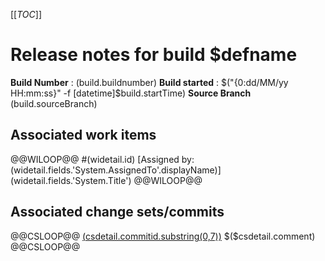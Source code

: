 [[_TOC_]]
# Release notes for build $defname
**Build Number**  : $($build.buildnumber)
**Build started** : $("{0:dd/MM/yy HH:mm:ss}" -f [datetime]$build.startTime)
**Source Branch** $($build.sourceBranch)

## Associated work items
@@WILOOP@@
#$($widetail.id) [Assigned by: $($widetail.fields.'System.AssignedTo'.displayName)] $($widetail.fields.'System.Title')
@@WILOOP@@

## Associated change sets/commits
@@CSLOOP@@
[$($csdetail.commitid.substring(0,7))](https://dev.azure.com/{org}/{project}/_git/{repo}/commit/$($csdetail.commitid)) $($csdetail.comment)
@@CSLOOP@@
